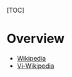 [TOC]

# Overview
- [Wikipedia](https://en.wikipedia.org/wiki/Go_(game))
- [Vi-Wikipedia](https://vi.wikipedia.org/wiki/C%E1%BB%9D_v%C3%A2y#Vi.E1.BB.87t_Nam)
